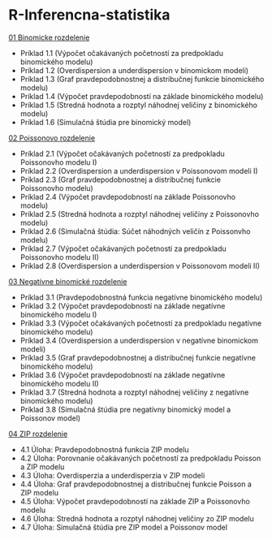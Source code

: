 # R-Inferencna-statistika
[01 Binomicke rozdelenie](https://github.com/danakozakova/R-Statisticka-inferencia/blob/main/01-Binomicke-rozdelenie.R)
- Príklad 1.1 (Výpočet očakávaných početností za predpokladu binomického modelu)
- Príklad 1.2 (Overdispersion a underdispersion v binomickom modeli)
- Príklad 1.3 (Graf pravdepodobnostnej a distribučnej funkcie binomického modelu)
- Príklad 1.4 (Výpočet pravdepodobností na základe binomického modelu)
- Príklad 1.5 (Stredná hodnota a rozptyl náhodnej veličiny z binomického modelu)
- Príklad 1.6 (Simulačná štúdia pre binomický model)

[02 Poissonovo rozdelenie](https://github.com/danakozakova/R-Statisticka-inferencia/blob/main/02-Poissonovo-rozdelenie.R)
- Príklad 2.1 (Výpočet očakávaných početností za predpokladu Poissonovho modelu I)
- Príklad 2.2 (Overdispersion a underdispersion v Poissonovom modeli I)
- Príklad 2.3 (Graf pravdepodobnostnej a distribučnej funkcie Poissonovho modelu)
- Príklad 2.4 (Výpočet pravdepodobností na základe Poissonovho modelu)
- Príklad 2.5 (Stredná hodnota a rozptyl náhodnej veličiny z Poissonovho modelu)
- Príklad 2.6 (Simulačná štúdia: Súčet náhodných veličín z Poissonvho modelu)
- Príklad 2.7 (Výpočet očakávaných početností za predpokladu Poissonovho modelu II)
- Príklad 2.8 (Overdispersion a underdispersion v Poissonovom modeli II)

[03 Negatívne binomické rozdelenie](https://github.com/danakozakova/R-Statisticka-inferencia/blob/main/03-Negativne-binomicke-rozdelenie.R)
- Príklad 3.1 (Pravdepodobnostná funkcia negatívne binomického modelu)
- Príklad 3.2 (Výpočet pravdepodobností na základe negatívne binomického modelu I)
- Príklad 3.3 (Výpočet očakávaných početností za predpokladu negatívne binomického modelu)
- Príklad 3.4 (Overdispersion a underdispersion v negatívne binomickom modeli)
- Príklad 3.5 (Graf pravdepodobnostnej a distribučnej funkcie negatívne binomického modelu)
- Príklad 3.6 (Výpočet pravdepodobností na základe negatívne binomického modelu II)
- Príklad 3.7 (Stredná hodnota a rozptyl náhodnej veličiny z negatívne binomického modelu)
- Príklad 3.8 (Simulačná štúdia pre negatívny binomický model a Poissonov model)

[04 ZIP rozdelenie](https://github.com/danakozakova/R-Statisticka-inferencia/blob/main/04-ZIP_rozdelenie.R)
- 4.1 Úloha: Pravdepodobnostná funkcia ZIP modelu
- 4.2 Úloha: Porovnanie očakávaných početností za predpokladu Poisson a ZIP modelu
- 4.3 Úloha: Overdisperzia a underdisperzia v ZIP modeli
- 4.4 Úloha: Graf pravdepodobnostnej a distribučnej funkcie Poisson a ZIP modelu
- 4.5 Úloha: Výpočet pravdepodobností na základe ZIP a Poissonovho modelu
- 4.6 Úloha: Stredná hodnota a rozptyl náhodnej veličiny zo ZIP modelu
- 4.7 Úloha: Simulačná štúdia pre ZIP model a Poissonov model
